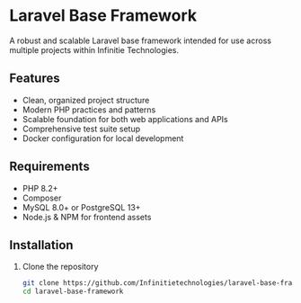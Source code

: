 # Laravel Base Framework

A robust and scalable Laravel base framework intended for use across multiple projects within Infinitie Technologies.

## Features

- Clean, organized project structure
- Modern PHP practices and patterns
- Scalable foundation for both web applications and APIs
- Comprehensive test suite setup
- Docker configuration for local development

## Requirements

- PHP 8.2+
- Composer
- MySQL 8.0+ or PostgreSQL 13+
- Node.js & NPM for frontend assets

## Installation

1. Clone the repository
   ```bash
   git clone https://github.com/Infinitietechnologies/laravel-base-framework.git
   cd laravel-base-framework
